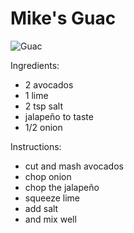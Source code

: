 
# Mike's Guac

![Guac](https://upload.wikimedia.org/wikipedia/commons/thumb/3/30/Guacomole.jpg/800px-Guacomole.jpg?20160611124331)


Ingredients:
- 2 avocados
- 1 lime
- 2 tsp salt
- jalapeño to taste
- 1/2 onion

Instructions:
- cut and mash avocados
- chop onion
- chop the jalapeño
- squeeze lime
- add salt
- and mix well

